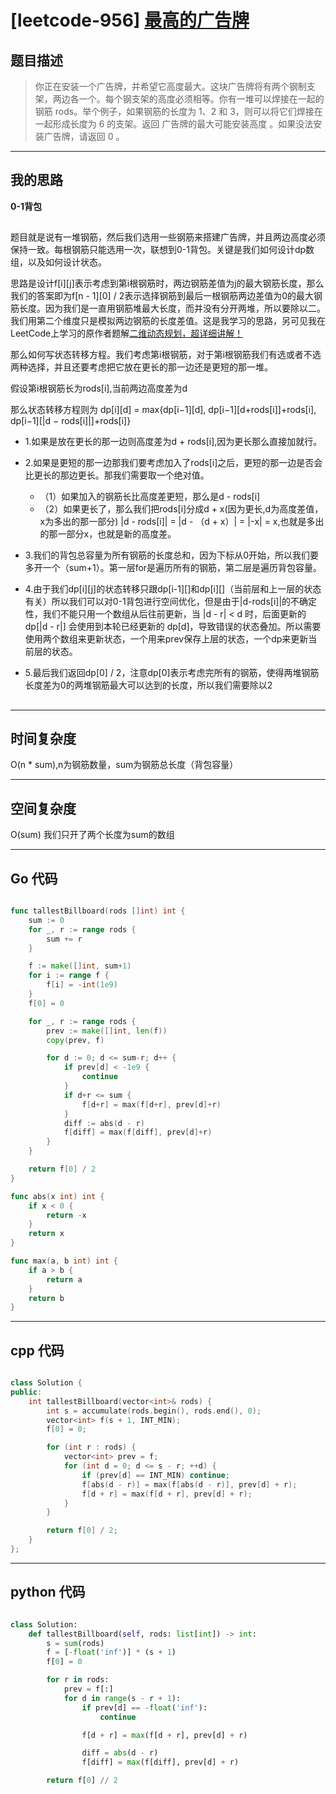 # [leetcode-956] [最高的广告牌](https://leetcode.cn/problems/tallest-billboard/description/)
## 题目描述


> 你正在安装一个广告牌，并希望它高度最大。这块广告牌将有两个钢制支架，两边各一个。每个钢支架的高度必须相等。你有一堆可以焊接在一起的钢筋 rods。举个例子，如果钢筋的长度为 1、2 和 3，则可以将它们焊接在一起形成长度为 6 的支架。返回 广告牌的最大可能安装高度 。如果没法安装广告牌，请返回 0 。

---

## 我的思路
**0-1背包**

##

题目就是说有一堆钢筋，然后我们选用一些钢筋来搭建广告牌，并且两边高度必须保持一致。每根钢筋只能选用一次，联想到0-1背包。关键是我们如何设计dp数组，以及如何设计状态。

思路是设计f[i][j]表示考虑到第i根钢筋时，两边钢筋差值为j的最大钢筋长度，那么我们的答案即为f[n - 1][0] / 2表示选择钢筋到最后一根钢筋两边差值为0的最大钢筋长度。因为我们是一直用钢筋堆最大长度，而并没有分开两堆，所以要除以二。我们用第二个维度只是模拟两边钢筋的长度差值。这是我学习的思路，另可见我在LeetCode上学习的原作者题解[二维动态规划，超详细讲解！](https://leetcode.cn/problems/tallest-billboard/solutions/2428059/er-wei-dong-tai-gui-hua-chao-xiang-xi-ji-l8qi/)

那么如何写状态转移方程。我们考虑第i根钢筋，对于第i根钢筋我们有选或者不选两种选择，并且还要考虑把它放在更长的那一边还是更短的那一堆。

假设第i根钢筋长为rods[i],当前两边高度差为d

那么状态转移方程则为 dp[i][d] = max{dp[i−1][d], dp[i−1][d+rods[i]]+rods[i], dp[i−1][|d − rods[i]|]+rods[i]}

- 1.如果是放在更长的那一边则高度差为d + rods[i],因为更长那么直接加就行。

- 2.如果是更短的那一边那我们要考虑加入了rods[i]之后，更短的那一边是否会比更长的那边更长。那我们需要取一个绝对值。
  - （1）如果加入的钢筋长比高度差更短，那么是d - rods[i]
  - （2）如果更长了，那么我们把rods[i]分成d + x(因为更长,d为高度差值，x为多出的那一部分) |d - rods[i]| = |d - （d + x）| = |-x| = x,也就是多出的那一部分x，也就是新的高度差。

- 3.我们的背包总容量为所有钢筋的长度总和，因为下标从0开始，所以我们要多开一个（sum+1）。第一层for是遍历所有的钢筋，第二层是遍历背包容量。
- 4.由于我们dp[i][j]的状态转移只跟dp[i-1][]和dp[i][]（当前层和上一层的状态有关）所以我们可以对0-1背包进行空间优化，但是由于|d-rods[i]|的不确定性，我们不能只用一个数组从后往前更新，当 |d - r| < d 时，后面更新的 dp[|d - r|] 会使用到本轮已经更新的 dp[d]，导致错误的状态叠加。所以需要使用两个数组来更新状态，一个用来prev保存上层的状态，一个dp来更新当前层的状态。
- 5.最后我们返回dp[0] / 2，注意dp[0]表示考虑完所有的钢筋，使得两堆钢筋长度差为0的两堆钢筋最大可以达到的长度，所以我们需要除以2




##
---

## 时间复杂度

O(n * sum),n为钢筋数量，sum为钢筋总长度（背包容量）

---

## 空间复杂度

O(sum) 我们只开了两个长度为sum的数组

---

## Go 代码

```go

func tallestBillboard(rods []int) int {
    sum := 0
    for _, r := range rods {
        sum += r
    }

    f := make([]int, sum+1)
    for i := range f {
        f[i] = -int(1e9)
    }
    f[0] = 0

    for _, r := range rods {
        prev := make([]int, len(f))
        copy(prev, f)

        for d := 0; d <= sum-r; d++ {
            if prev[d] < -1e9 {
                continue
            }
            if d+r <= sum {
                f[d+r] = max(f[d+r], prev[d]+r)
            }
            diff := abs(d - r)
            f[diff] = max(f[diff], prev[d]+r)
        }
    }

    return f[0] / 2
}

func abs(x int) int {
    if x < 0 {
        return -x
    }
    return x
}

func max(a, b int) int {
    if a > b {
        return a
    }
    return b
}


```
---

## cpp 代码

```cpp

class Solution {
public:
    int tallestBillboard(vector<int>& rods) {
        int s = accumulate(rods.begin(), rods.end(), 0);
        vector<int> f(s + 1, INT_MIN);
        f[0] = 0;

        for (int r : rods) {
            vector<int> prev = f;
            for (int d = 0; d <= s - r; ++d) {
                if (prev[d] == INT_MIN) continue;
                f[abs(d - r)] = max(f[abs(d - r)], prev[d] + r);
                f[d + r] = max(f[d + r], prev[d] + r);
            }
        }

        return f[0] / 2;
    }
};


```
---
## python 代码

```python

class Solution:
    def tallestBillboard(self, rods: list[int]) -> int:
        s = sum(rods)
        f = [-float('inf')] * (s + 1)
        f[0] = 0

        for r in rods:
            prev = f[:]
            for d in range(s - r + 1):
                if prev[d] == -float('inf'):
                    continue

                f[d + r] = max(f[d + r], prev[d] + r)

                diff = abs(d - r)
                f[diff] = max(f[diff], prev[d] + r)

        return f[0] // 2

```
